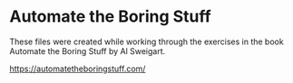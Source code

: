 # Automate the Boring Stuff

These files were created while working through the exercises in the book Automate the Boring Stuff by Al Sweigart.

https://automatetheboringstuff.com/
